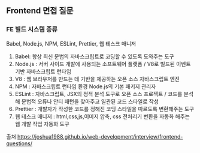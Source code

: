 ## Frontend 면접 질문

### FE 빌드 시스템 종류
Babel, Node.js, NPM, ESLint, Prettier, 웹 테스크 매니저 
1. Babel: 항상 최신 문법의 자바스크립트로 코딩할 수 있도록 도와주는 도구
2. Node.js : 서버 사이드 개발에 사용되는 소프트웨어 플랫폼 / V8로 빌드된 이벤트 기반 자바스크립트 런타임
3. V8 : 웹 브라우저를 만드는 데 기반을 제공하는 오픈 소스 자바스크립트 엔진
4. NPM : 자바스크립트 런타임 환경 Node.js의 기본 패키지 관리자
5. ESLint : 자바스크립트, JSX의 정적 분석 도구로 오픈 소스 프로젝트 / 코드를 분석해 문법적 오류나 안티 패턴을 찾아주고 일관된 코드 스타일로 작성
6. Prettier : 개발자가 작성한 코드를 정해진 코딩 스타일을 따르도록 변환해주는 도구
7. 웹 테스크 매니저 : html,css,js,이미지 압축, css 전처리기 변환을 자동화 해주는 웹 개발 작업 자동화 도구


출처 https://joshua1988.github.io/web-development/interview/frontend-questions/
